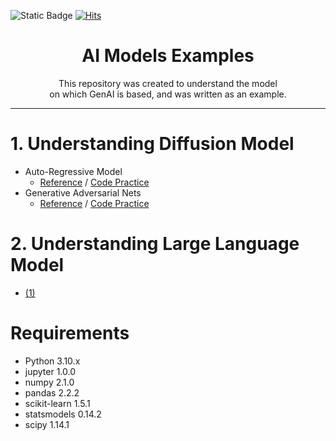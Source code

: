 ![Static Badge](https://img.shields.io/badge/python-3.10-blue) [![Hits](https://hits.seeyoufarm.com/api/count/incr/badge.svg?url=https%3A%2F%2Fgithub.com%2Fwhitekun91%2FModel-Examples&count_bg=%2379C83D&title_bg=%23555555&icon=&icon_color=%23E7E7E7&title=hits&edge_flat=false)](https://hits.seeyoufarm.com)

# <center> AI Models Examples </center>

<center> This repository was created to understand the model <br> </center>
<center> on which GenAI is based, and was written as an example. </center>

---
# 1. Understanding Diffusion Model

- Auto-Regressive Model
  - [Reference](https://en.wikipedia.org/wiki/Autoregressive_model) / [Code Practice](https://github.com/whitekun91/Model-Examples/tree/main/AR)
- Generative Adversarial Nets
  - [Reference](https://arxiv.org/pdf/1406.2661) / [Code Practice](https://github.com/whitekun91/Model-Examples/tree/main/GAN) 


# 2. Understanding Large Language Model

- [(1)]()


# Requirements

- Python 3.10.x
- jupyter 1.0.0
- numpy 2.1.0
- pandas 2.2.2
- scikit-learn 1.5.1
- statsmodels 0.14.2
- scipy 1.14.1
